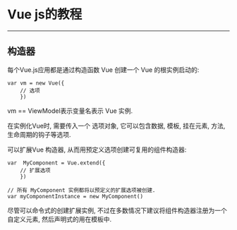 # Vue js的教程
---

## 构造器
每个Vue.js应用都是通过构造函数 Vue 创建一个 Vue 的根实例启动的:

```
var vm = new Vue({
    // 选项
    })
```
vm == ViewModel表示变量名表示 Vue 实例.

在实例化Vue时, 需要传入一个 选项对象, 它可以包含数据, 模板, 挂在元素, 方法, 生命周期的钩子等选项.

可以扩展Vue 构造器, 从而用预定义选项创建可复用的组件构造器:
```
var  MyComponent = Vue.extend({
    // 扩展选项
    })

// 所有 MyComponent 实例都将以预定义的扩展选项被创建.
var myComponentInstance = new MyComponent()
```

尽管可以命令式的创建扩展实例, 不过在多数情况下建议将组件构造器注册为一个自定义元素, 然后声明式的用在模板中.
